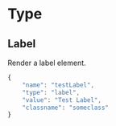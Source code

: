# Type #
## Label ##

Render a label element.

```javascript
{
    "name": "testLabel",
    "type": "label",
    "value": "Test Label",
    "classname": "someclass"
}
```
